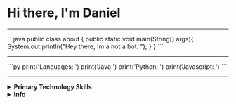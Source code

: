 # Hi there, I'm Daniel
<hr/>
```java
public class about {
    public static void main(String[] args){
        System.out.println("Hey there, Im a not a bot. ");
    }
}
```
<hr/>
```py 
    print('Languages: ')
    print('Java ')
    print('Python: ')
    print('Javascript: ')
```

<hr/>

<details>
<summary><b>Primary Technology Skills</b></summary>
  <br/>

<img src="https://img.shields.io/static/v1?message=Java&logo=java&labelColor=444444&color=F89917&logoColor=white&label=%20&logoWidth=20" height="30">

<img src="https://img.shields.io/static/v1?message=Python&logo=python&labelColor=444444&color=3674A6&logoColor=white&label=%20&logoWidth=20" height="30">

<img src="https://img.shields.io/static/v1?message=Java Script&logo=javascript&labelColor=444444&color=EFD81D&logoColor=white&label=%20&logoWidth=20" height="30">


</details>

<details>
    <summary><b>Info</b></summary>
<div align="center">
    <img  src='https://github-readme-stats.vercel.app/api?username=kingDaniel2004&count_private=true&show_icons=true&theme=onedark'>
    <img  src='https://github-readme-stats.vercel.app/api/top-langs/?username=kingDaniel2004&langs_count=8&theme=onedark'>
</div>

<div align="center">
    <img  src='tenor.gif'>
</div>

</details>

